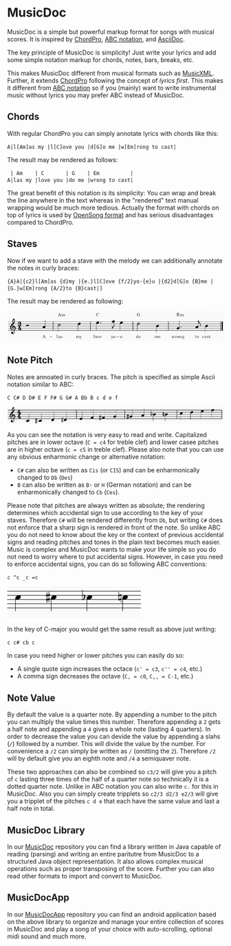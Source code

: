 # MusicDoc

MusicDoc is a simple but powerful markup format for songs with musical scores.
It is inspired by [ChordPro](https://www.chordpro.org/), [ABC notation](https://en.wikipedia.org/wiki/ABC_notation), and [AsciiDoc](https://asciidoc.org/).

The key principle of MusicDoc is simplicity!
Just write your lyrics and add some simple notation markup for chords, notes, bars, breaks, etc.

This makes MusicDoc different from musical formats such as [MusicXML](https://www.musicxml.com/).
Further, it extends [ChordPro](https://www.chordpro.org/) following the concept of _lyrics first_.
This makes it different from [ABC notation](https://en.wikipedia.org/wiki/ABC_notation) so if you (mainly) want to write instrumental music without lyrics you may prefer ABC instead of MusicDoc.

## Chords

With regular ChordPro you can simply annotate lyrics with chords like this:

```
A|l[Am]as my |l[C]ove you |d[G]o me |w[Em]rong to cast|
```

The result may be rendered as follows:

```
 | Am    | C       | G    | Em          |
A|las my |love you |do me |wrong to cast|
```

The great benefit of this notation is its simplicity: 
You can wrap and break the line anywhere in the text whereas in the "rendered" text manual wrapping would be much more tedious.
Actually the format with chords on top of lyrics is used by [OpenSong format](http://www.opensong.org/home/getting-started) and has serious disadvantages compared to ChordPro.

## Staves

Now if we want to add a stave with the melody we can additionally annotate the notes in curly braces:

```
{A}A|{c2}l[Am]as {d}my |{e.}l[C]ove {f/2}yo-{e}u |{d2}d[G]o {B}me |{G.}w[Em]rong {A/2}to {B}cast|]
```

The result may be rendered as following:

![Greensleeves stave](img/greensleeves.png)

## Note Pitch

Notes are annoated in curly braces. The pitch is specified as simple Ascii notation similar to ABC:

```
C C# D D# E F F# G G# A Bb B c d e f
```

![Chromatic scale](img/chromatic-scale.png)

As you can see the notation is very easy to read and write.
Capitalized pitches are in lower octave (`C = c4` for treble clef) and lower casee pitches are in higher octave (`c = c5` in treble clef).
Please also note that you can use any obvious enharmonic change or alternative notation:

* `C#` can also be written as `Cis` (or `CIS`) and can be enharmonically changed to `Db` (`Des`)
* `B` can also be written as `B♮` or `H` (German notation) and can be enharmonically changed to `Cb` (`Ces`).

Please note that pitches are always written as absolute; the rendering determines which accidental sign to use according to the key of your staves.
Therefore `C#` will be rendered differently from `Db`, but writing `C#` does not enforce that a sharp sign is rendered in front of the note.
So unlike ABC you do not need to know about the key or the context of previous accidental signs and reading pitches and tones in the plain text becomes much easier.
Music is complex and MusicDoc wants to make your life simple so you do not need to worry where to put accidental signs.
However, in case you need to enforce accidental signs, you can do so following ABC conventions:

```
c ^c _c =c
```

![Chromatic scale](img/accidentals.png)

In the key of C-major you would get the same result as above just writing:

```
c c# cb c
```

In case you need higher or lower pitches you can easily do so:

* A single quote sign increases the octace (`c' = c3`, `c'' = c4`, etc.)
* A comma sign decreases the octave (`C, = c0`, `C,, = C-1`, etc.)

## Note Value

By default the value is a quarter note. By appending a number to the pitch you can multiply the value times this number.
Therefore appending a `2` gets a half note and appending a `4` gives a whole note (lasting 4 quarters).
In order to decrease the value you can devide the value by appending a slahs (`/`) followed by a number.
This will divide the value by the number. For convenience a `/2` can simply be written as `/` (omitting the `2`).
Therefore `/2` will by default give you an eighth note and `/4` a semiquaver note.

These two approaches can also be combined so `c3/2` will give you a pitch of `c` lasting three times of the half of a quarter note so technically it is a dotted quarter note.
Unlike in ABC notation you can also write `c.` for this in MusicDoc.
Also you can simply create tripplets so `c2/3 d2/3 e2/3` will give you a tripplet of the pitches `c d e` that each have the same value and last a half note in total.

## MusicDoc Library

In our [MusicDoc](https://github.com/MusicDoc/MusicDoc) repository you can find a library written in Java capable of reading (parsing) and writing an entire paritutre from MusicDoc to a structured Java object representation. It also allows complex musical operations such as proper transposing of the score.
Further you can also read other formats to import and convert to MusicDoc.

## MusicDocApp

In our [MusicDocApp](https://github.com/MusicDoc/MusicDocApp) repository you can find an android application based on the above library to organize and manage your entire collection of scores in MusicDoc and play a song of your choice with auto-scrolling, optional midi sound and much more.
